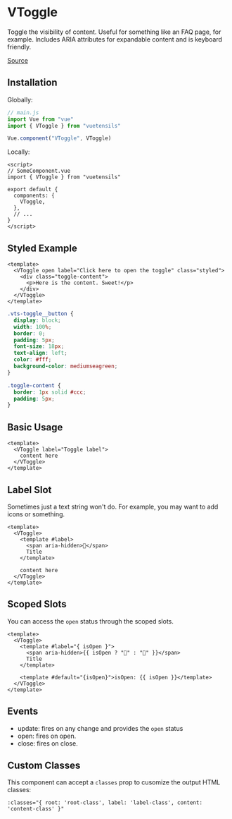 # VToggle

Toggle the visibility of content. Useful for something like an FAQ page, for example. Includes ARIA attributes for expandable content and is keyboard friendly.

[Source](https://github.com/Stegosource/vuetensils/blob/master/src/components/VToggle/VToggle.vue)

## Installation

Globally:

```js
// main.js
import Vue from "vue"
import { VToggle } from "vuetensils"

Vue.component("VToggle", VToggle)
```

Locally:

```vue
<script>
// SomeComponent.vue
import { VToggle } from "vuetensils"

export default {
  components: {
    VToggle,
  },
  // ...
}
</script>
```

## Styled Example

```vue live
<template>
  <VToggle open label="Click here to open the toggle" class="styled">
    <div class="toggle-content">
      <p>Here is the content. Sweet!</p>
    </div>
  </VToggle>
</template>
```

```css
.vts-toggle__button {
  display: block;
  width: 100%;
  border: 0;
  padding: 5px;
  font-size: 18px;
  text-align: left;
  color: #fff;
  background-color: mediumseagreen;
}

.toggle-content {
  border: 1px solid #ccc;
  padding: 5px;
}
```

## Basic Usage

```vue live
<template>
  <VToggle label="Toggle label">
    content here
  </VToggle>
</template>
```

## Label Slot

Sometimes just a text string won't do. For example, you may want to add icons or something.

```vue live
<template>
  <VToggle>
    <template #label>
      <span aria-hidden>🔽</span>
      Title
    </template>

    content here
  </VToggle>
</template>
```

## Scoped Slots

You can access the `open` status through the scoped slots.

```vue live
<template>
  <VToggle>
    <template #label="{ isOpen }">
      <span aria-hidden>{{ isOpen ? "🔼" : "🔽" }}</span>
      Title
    </template>

    <template #default="{isOpen}">isOpen: {{ isOpen }}</template>
  </VToggle>
</template>
```

## Events

- update: fires on any change and provides the `open` status
- open: fires on open.
- close: fires on close.

## Custom Classes

This component can accept a `classes` prop to cusomize the output HTML classes:

```
:classes="{ root: 'root-class', label: 'label-class', content: 'content-class' }"
```
